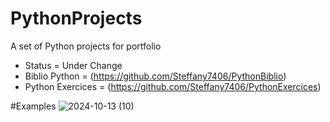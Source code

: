 # PythonProjects
A set of Python projects for portfolio 

- Status = Under Change
- Biblio Python = (https://github.com/Steffany7406/PythonBiblio)
- Python Exercices = (https://github.com/Steffany7406/PythonExercices)

#Examples
![2024-10-13 (10)](https://github.com/user-attachments/assets/a8d8d904-0be0-435f-80bc-86dc7c6005da)
